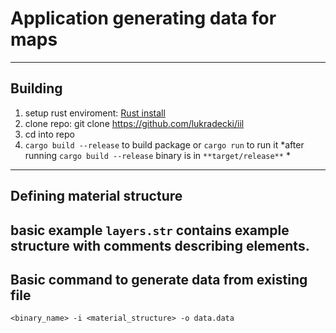 # Application generating data for maps
---
## Building 
1. setup rust enviroment: [Rust install](https://www.rust-lang.org/tools/install)
2. clone repo: git clone https://github.com/lukradecki/iil
3. cd into repo
4. `cargo build --release` to build package or `cargo run` to run it
*after running `cargo build --release` binary is in `**target/release**` *
---
## Defining material structure
basic example `layers.str` contains example structure with comments describing elements.
---
## Basic command to generate data from existing file
`<binary_name> -i <material_structure> -o data.data`
